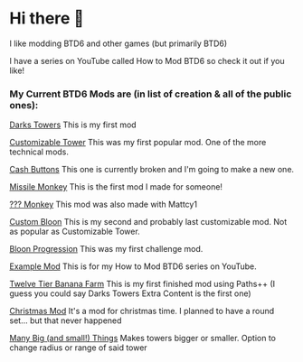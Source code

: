 # Hi there 👋

I like modding BTD6 and other games (but primarily BTD6)

I have a series on YouTube called How to Mod BTD6 so check it out if you like!

### My Current BTD6 Mods are (in list of creation & all of the public ones):

[Darks Towers](https://github.com/DarkTerraYT/DarksTowers) This is my first mod

[Customizable Tower](https://github.com/DarkTerraYT/CustomizableTower) This was my first popular mod. One of the more technical mods.

[Cash Buttons](https://github.com/DarkTerraYT/CashButtons) This one is currently broken and I'm going to make a new one.

[Missile Monkey](https://github.com/DarkTerraYT/MissileMonkey) This is the first mod I made for someone! 

[??? Monkey](https://github.com/DarkTerraYT/Cool-Tower) This mod was also made with Mattcy1

[Custom Bloon](https://github.com/DarkTerraYT/CustomBloon) This is my second and probably last customizable mod. Not as popular as Customizable Tower.

[Bloon Progression](https://github.com/DarkTerraYT/BloonProgression) This was my first challenge mod. 

[Example Mod](https://github.com/DarkTerraYT/ExampleMod) This is for my How to Mod BTD6 series on YouTube.

[Twelve Tier Banana Farm](https://github.com/DarkTerraYT/TwelveTierBananaFarm) This is my first finished mod using Paths++ (I guess you could say Darks Towers Extra Content is the first one)

[Christmas Mod](https://github.com/DarkTerraYT/ChristmasMod) It's a mod for christmas time. I planned to have a round set... but that never happened

[Many Big (and small!) Things](https://github.com/DarkTerraYT/ManyBigThings) Makes towers bigger or smaller. Option to change radius or range of said tower
